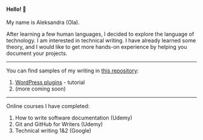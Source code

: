 #### Hello! :wave:

My name is Aleksandra (Ola).

After learning a few human languages, I decided to explore the language of technology.
I am interested in technical writing. I have already learned some theory, and I would like to get more hands-on experience by helping you document your projects.

---

You can find samples of my writing in [this repository](https://github.com/OlaPom/tech-writing/tree/main):

1. [WordPress plugins](https://github.com/OlaPom/tech-writing/blob/main/Wordpress%20plugins%20tutorial.md) - tutorial
2. (more coming soon)

---

Online courses I have completed:

1. How to write software documentation (Udemy)
2. Git and GitHub for Writers (Udemy)
3. Technical writing 1&2 (Google)
